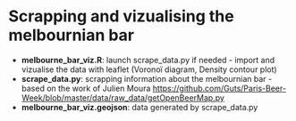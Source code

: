 # Scrapping and vizualising the melbournian bar


* **melbourne_bar_viz.R**: launch scrape_data.py if needed -  import and vizualise the data with leaflet (Voronoï diagram, Density contour plot)
* **scrape_data.py**: scrapping information about the melbournian bar - based on the work of Julien Moura https://github.com/Guts/Paris-Beer-Week/blob/master/data/raw_data/getOpenBeerMap.py
* **melbourne_bar_viz.geojson**: data generated by scrape_data.py

